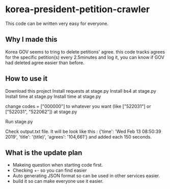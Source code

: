 # korea-president-petition-crawler

This code can be written very easy for everyone.

## Why I made this
Korea GOV seems to tring to delete petitions' agree. this code tracks agrees for the specific petition(s) every 2.5minutes and log it, you can know if GOV had deleted agree easier than before.

## How to use it
Download this project
Install requests at stage.py
Install bs4 at stage.py
Install time at stage.py
Install time at stage.py

change codes = ["000000"] to whatever you want (like ["522031"] or ["522031", "522062"]) at stage.py

Run stage.py

Check output.txt file. It will be look like this : 
{'time': 'Wed Feb 13 08:50:39 2019', 'title': '(title)', 'agrees': '104,661'}
and added each 150 seconds.

## What is the update plan
* Makeing question when starting code first.
* Checking +- so you can find easier
* Auto generating JSON format so can be used in other services easier.
* build it so can make everyone use it easier.
